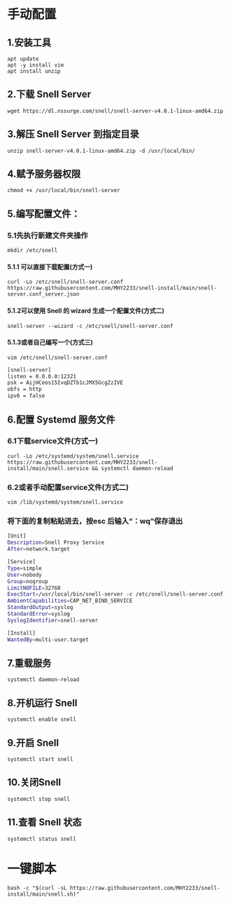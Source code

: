 # 手动配置
## 1.安装工具
    apt update 
    apt -y install vim 
    apt install unzip

## 2.下载 Snell Server
    wget https://dl.nssurge.com/snell/snell-server-v4.0.1-linux-amd64.zip

## 3.解压 Snell Server 到指定目录
    unzip snell-server-v4.0.1-linux-amd64.zip -d /usr/local/bin/

## 4.赋予服务器权限
    chmod +x /usr/local/bin/snell-server
## 5.编写配置文件：

### 5.1先执行新建文件夹操作
    mkdir /etc/snell

#### 5.1.1 可以直接下载配置(方式一)
    curl -Lo /etc/snell/snell-server.conf https://raw.githubusercontent.com/MHY2233/snell-install/main/snell-server.conf_server.json

#### 5.1.2可以使用 Snell 的 wizard 生成一个配置文件(方式二)
    snell-server --wizard -c /etc/snell/snell-server.conf

#### 5.1.3或者自己编写一个(方式三)
    vim /etc/snell/snell-server.conf
```bash
[snell-server]
listen = 0.0.0.0:12321
psk = AijHCeos15IvqDZTb1cJMX5GcgZzIVE
obfs = http
ipv6 = false
```

## 6.配置 Systemd 服务文件

### 6.1下载service文件(方式一)
    curl -Lo /etc/systemd/system/snell.service https://raw.githubusercontent.com/MHY2233/snell-install/main/snell.service && systemctl daemon-reload
    
### 6.2或者手动配置service文件(方式二)

    vim /lib/systemd/system/snell.service

### 将下面的复制粘贴进去，按esc 后输入“：wq”保存退出
```bash
[Unit]
Description=Snell Proxy Service
After=network.target

[Service]
Type=simple
User=nobody
Group=nogroup
LimitNOFILE=32768
ExecStart=/usr/local/bin/snell-server -c /etc/snell/snell-server.conf
AmbientCapabilities=CAP_NET_BIND_SERVICE
StandardOutput=syslog
StandardError=syslog
SyslogIdentifier=snell-server

[Install]
WantedBy=multi-user.target
```

## 7.重载服务
    systemctl daemon-reload
## 8.开机运行 Snell
    systemctl enable snell
## 9.开启 Snell
    systemctl start snell
## 10.关闭Snell
    systemctl stop snell
## 11.查看 Snell 状态
    systemctl status snell

# 一键脚本
    bash -c "$(curl -sL https://raw.githubusercontent.com/MHY2233/snell-install/main/snell.sh)"

